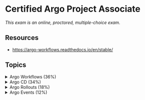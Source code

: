 # Certified Argo Project Associate

_This exam is an online, proctored, multiple-choice exam._

## Resources

* <https://argo-workflows.readthedocs.io/en/stable/>

## Topics

<details>
  <summary>Argo Workflows (36%)</summary>

* Understand Argo Workflow Fundamentals
* Generating and Consuming Artifacts
* Understand Argo Workflow Templates
* Understand the Argo Workflow Spec
* Work with DAG (Directed-Acyclic Graphs)
* Run Data Processing Jobs with Argo Workflows

Argo Workflows is an open source container-native workflow engine for orchestrating parallel jobs on Kubernetes. It's implemented as a Kubernetes CRD.

Workflows are implemented as a Kubernetes CRD.

* Lightweight and easy to use.
* Designed from the ground up for containers without the overhead and limitations of legacy VM and server-based environments.

Components of Argo Workflows include:

* controller
* mainContainer
* executor
* server

## Core Concepts

The `Workflow`is the most important resourcein Argo and serves two functions:

1. Itdefines the workflow to be executed.
2. It stores the state of the workflow.

Should be treated as a "live" object. It's not just a static definition but it's also an "instance" of said definition.

In the `WorkflowSpec` the core structures are:

* `entrypoint` defines what the main function will be - that is, the first template to be executed.
* `templates` can be loosely thought of as functions, they define instructions to be executed.

![alt text](image.png)

The internals of a step Pod are:

* `main` container runs the Image that the user has indicated, where the `argoexec` utility is volume mounted and serves as the main command which calls **the configured Command as a sub-process**.
* `init` container is an `InitContainer` fetching artifacts and parameters and making them available to the `main` container.
* `wait` container performs tasks that are needed for clean up, including saving of parameters and artifacts.

There are six types of templates, divided into two categories:

* Work to be done:
  * **Container** - The most common template type. The spec is the same as the one of a container spec in Kubernetes.
  * **Script** - Convenience wrapper around a `container`. The spec is the same as for a container but adds the `source:` field for in-place scripts. The script will be saved in a file and executed for you. The result of the script will be automatically exported into an Argo variable:

    ```
    {{tasks.<NAME>.outputs.result}}
    {{steps.<NAME>.outputs.result}}
    ```

  * **Resource** - Performs operations on cluster resources directly. It can be used to get, create, apply, delete replace or patch resouces on your cluster.
  * **Suspend** - Suspend execution, either for aduration or until it is resumed manually.

* Invocators:
  * **Steps** - A steps template you define your tasks in a series of steps. The structure of the template is a "list of lists". you can use synchronization to run the inner ones one by one. Control execution can be done with e.g. `when:`.
    * Outer lists will run sequentially
    * Inner lists will run in parallel
  * **DAG** - Define tasks as a graph of dependencies. In a DAG, you list all your tasks and set which other tasks must complete before a particular task can begin. Tasks without any dependencies will run in immedately.



</details>

<details>
  <summary>Argo CD (34%)</summary>

* Understand Argo CD Fundamentals
* Synchronize Applications Using Argo CD
* Use Argo CD Application
* Configure Argo CD with Helm and Kustomize
* Identify Common Reconciliation Patterns

</details>

<details>
  <summary>Argo Rollouts (18%)</summary>

* Understand Argo Rollouts Fundamentals
* Use Common Progressive Rollout Strategies
* Describe Analysis Template and AnalysisRun

</details>

<details>
  <summary>Argo Events (12%)</summary>

* Understand Argo Events Fundamentals
* Understand Argo Event Components and Architecture

</details>
